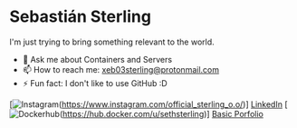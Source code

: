 # Sebastián Sterling 

I'm just trying to bring something relevant to the world.

- 💬 Ask me about Containers and Servers
- 📫 How to reach me: xeb03sterling@protonmail.com
- ⚡ Fun fact: I don't like to use GitHub :D


[![Instagram](https://simpleicons.org/icons/instagram.svg)(https://www.instagram.com/official_sterling_o.o/)]
[LinkedIn](https://www.linkedin.com/in/sebastian-sterling-a13998277/)
[![Dockerhub](https://simpleicons.org/icons/docker.svg)(https://hub.docker.com/u/sethsterling)]
[Basic Porfolio](https://aeryportfolio.wordpress.com/)
